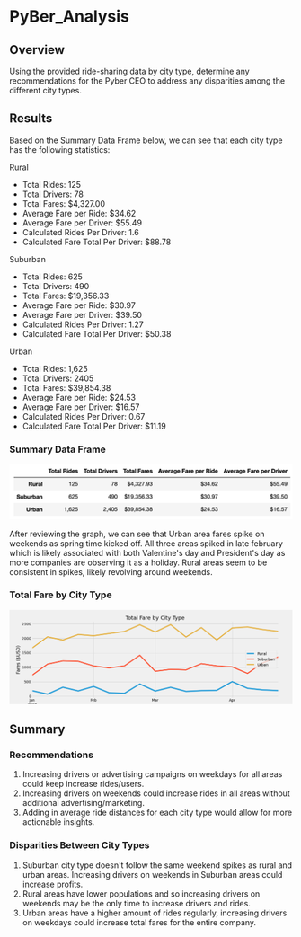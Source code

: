 # PyBer_Analysis
## Overview
Using the provided ride-sharing data by city type, determine any recommendations for the Pyber CEO to address any disparities among the different city types.

## Results
Based on the Summary Data Frame below, we can see that each city type has the following statistics:

Rural
* Total Rides: 125
* Total Drivers: 78
* Total Fares: $4,327.00
* Average Fare per Ride: $34.62
* Average Fare per Driver: $55.49
* Calculated Rides Per Driver: 1.6
* Calculated Fare Total Per Driver: $88.78

Suburban
* Total Rides: 625
* Total Drivers: 490
* Total Fares: $19,356.33
* Average Fare per Ride: $30.97
* Average Fare per Driver: $39.50
* Calculated Rides Per Driver: 1.27
* Calculated Fare Total Per Driver: $50.38

Urban
* Total Rides: 1,625
* Total Drivers: 2405
* Total Fares: $39,854.38
* Average Fare per Ride: $24.53
* Average Fare per Driver: $16.57
* Calculated Rides Per Driver: 0.67
* Calculated Fare Total Per Driver: $11.19

### Summary Data Frame
![PyBer Summary](Analysis/Pyber_Summary2.png)

After reviewing the graph, we can see that Urban area fares spike on weekends as spring time kicked off. All three areas spiked in late february which is likely associated with both Valentine's day and President's day as more companies are observing it as a holiday. Rural areas seem to be consistent in spikes, likely revolving around weekends. 

### Total Fare by City Type
![PyBer Fare Summary](Analysis/PyBer_fare_summary.png)

## Summary

### Recommendations
1. Increasing drivers or advertising campaigns on weekdays for all areas could keep increase rides/users. 
2. Increasing drivers on weekends could increase rides in all areas without additional advertising/marketing.
3. Adding in average ride distances for each city type would allow for more actionable insights.

### Disparities Between City Types
1. Suburban city type doesn't follow the same weekend spikes as rural and urban areas. Increasing drivers on weekends in Suburban areas could increase profits.
2. Rural areas have lower populations and so increasing drivers on weekends may be the only time to increase drivers and rides.
3. Urban areas have a higher amount of rides regularly, increasing drivers on weekdays could increase total fares for the entire company.
